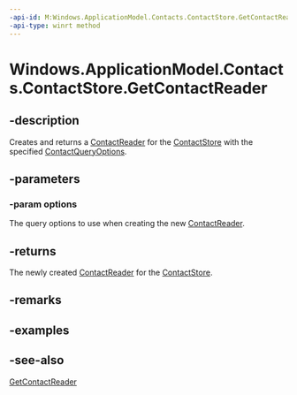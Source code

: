 ```yaml
---
-api-id: M:Windows.ApplicationModel.Contacts.ContactStore.GetContactReader(Windows.ApplicationModel.Contacts.ContactQueryOptions)
-api-type: winrt method
---
```


<!-- Method syntax
public Windows.ApplicationModel.Contacts.ContactReader GetContactReader(Windows.ApplicationModel.Contacts.ContactQueryOptions options)
-->

# Windows.ApplicationModel.Contacts.ContactStore.GetContactReader

## -description
Creates and returns a [ContactReader](contactreader.md) for the [ContactStore](contactstore.md) with the specified [ContactQueryOptions](contactqueryoptions.md).

## -parameters
### -param options
The query options to use when creating the new [ContactReader](contactreader.md).

## -returns
The newly created [ContactReader](contactreader.md) for the [ContactStore](contactstore.md).

## -remarks

## -examples

## -see-also
[GetContactReader](contactstore_getcontactreader_1793921473.md)